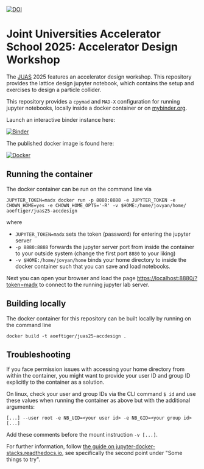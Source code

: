 [![DOI](https://zenodo.org/badge/752701535.svg)](https://zenodo.org/doi/10.5281/zenodo.10877902)

# Joint Universities Accelerator School 2025: Accelerator Design Workshop

The [JUAS](https://www.esi-archamps.eu/juas-presentation/) 2025 features an accelerator design workshop. This repository provides the lattice design jupyter notebook, which contains the setup and exercises to design a particle collider.

This repository provides a `cpymad` and `MAD-X` configuration for running jupyter notebooks, locally inside a docker container or on [mybinder.org](https://mybinder.org/).

Launch an interactive binder instance here:

[![Binder](https://mybinder.org/badge_logo.svg)](https://mybinder.org/v2/gh/aoeftiger/JUAS25-accdesign/v1.1)

The published docker image is found here:

[![Docker](https://hub.docker.com/r/aoeftiger/juas25-accdesign)](https://hub.docker.com/r/aoeftiger/juas25-accdesign)

## Running the container
The docker container can be run on the command line via

    JUPYTER_TOKEN=madx docker run -p 8880:8888 -e JUPYTER_TOKEN -e CHOWN_HOME=yes -e CHOWN_HOME_OPTS='-R' -v $HOME:/home/jovyan/home/ aoeftiger/juas25-accdesign

where

 - `JUPYTER_TOKEN=madx` sets the token (password) for entering the jupyter server
 - `-p 8880:8888` forwards the jupyter server port from inside the container to your outside system (change the first port `8880` to your liking)
 - `-v $HOME:/home/jovyan/home` binds your home directory to inside the docker container such that you can save and load notebooks.

Next you can open your browser and load the page [https://localhost:8880/?token=madx](https://localhost:8880/?token=madx) to connect to the running jupyter lab server.

## Building locally
The docker container for this repository can be built locally by running on the command line

    docker build -t aoeftiger/juas25-accdesign .

## Troubleshooting
If you face permission issues with accessing your home directory from within the container, you might want to provide your user ID and group ID explicitly to the container as a solution.

On linux, check your user and group IDs via the CLI command `$ id` and use these values when running the container as above but with the additional arguments:

    [...] --user root -e NB_UID=<your user id> -e NB_GID=<your group id> [...]

Add these comments before the mount instruction `-v [...]`.

For further information, follow [the guide on jupyter-docker-stacks.readthedocs.io](https://jupyter-docker-stacks.readthedocs.io/en/latest/using/troubleshooting.html#permission-denied-when-mounting-volumes), see specifically the second point under "Some things to try".

